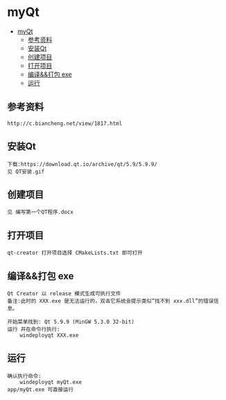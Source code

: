 # myQt
- [myQt](#myqt)
  - [参考资料](#参考资料)
  - [安装Qt](#安装qt)
  - [创建项目](#创建项目)
  - [打开项目](#打开项目)
  - [编译&&打包 exe](#编译打包-exe)
  - [运行](#运行)

## 参考资料
    http://c.biancheng.net/view/1817.html

## 安装Qt
    下载:https://download.qt.io/archive/qt/5.9/5.9.9/
    见 QT安装.gif

## 创建项目
    见 编写第一个QT程序.docx

## 打开项目
    qt-creator 打开项目选择 CMakeLists.txt 即可打开

## 编译&&打包 exe
    Qt Creator 以 release 模式生成可执行文件
    备注:此时的 XXX.exe 是无法运行的，双击它系统会提示类似“找不到 xxx.dll”的错误信息。

    开始菜单找到: Qt 5.9.9 (MinGW 5.3.0 32-bit)
    运行 并在命令行执行:
        windeployqt XXX.exe

## 运行
    确认执行命令:
        windeployqt myQt.exe
    app/myQt.exe 可直接运行